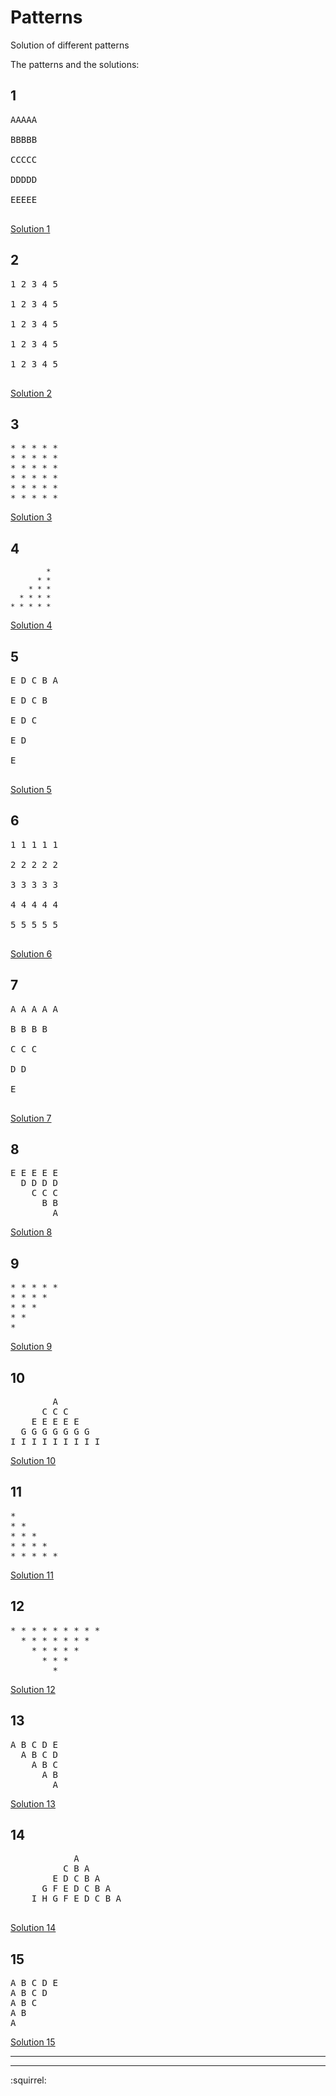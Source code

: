 # Patterns
Solution of different patterns

The patterns and the solutions:

## 1

<pre>
AAAAA <br>
BBBBB <br>
CCCCC <br>
DDDDD <br>
EEEEE <br>
</pre>

[Solution 1](https://github.com/ipshitag/Patterns/blob/master/alphabeticalRectangle.java)

## 2

<pre>
1 2 3 4 5 <br>
1 2 3 4 5 <br>
1 2 3 4 5 <br>
1 2 3 4 5 <br> 
1 2 3 4 5 <br>
</pre>

[Solution 2](https://github.com/ipshitag/Patterns/blob/master/ascendingNumberRectangle.java)

## 3

<pre>
* * * * *
* * * * * 
* * * * * 
* * * * * 
* * * * * 
* * * * * 
</pre>

[Solution 3](https://github.com/ipshitag/Patterns/blob/master/asteriskRectangle.java)

## 4

            * 
          * * 
        * * * 
      * * * * 
    * * * * * 
 
[Solution 4](https://github.com/ipshitag/Patterns/blob/master/asteriskReverse.java)

## 5

<pre>
E D C B A <br>
E D C B <br>
E D C <br>
E D  <br>
E <br>
</pre>

[Solution 5](https://github.com/ipshitag/Patterns/blob/master/inverseAlphabetRectangle.java)

## 6

<pre>
1 1 1 1 1 <br>
2 2 2 2 2 <br>
3 3 3 3 3 <br>
4 4 4 4 4 <br>
5 5 5 5 5 <br>
</pre>

[Solution 6](https://github.com/ipshitag/Patterns/blob/master/numberRectangle.java)

## 7

<pre>
A A A A A <br>
B B B B <br>
C C C <br>
D D <br>
E<br>
</pre>

[Solution 7](https://github.com/ipshitag/Patterns/blob/master/alphabeticalRightAngleReverse.java)

## 8

<pre>
E E E E E 
  D D D D 
    C C C 
      B B 
        A 
</pre>        
        
[Solution 8](https://github.com/ipshitag/Patterns/blob/master/reverseAlphabet.java)  

## 9

<pre>
* * * * * 
* * * * 
* * * 
* * 
*  
</pre>

[Solution 9](https://github.com/ipshitag/Patterns/blob/master/asteriskRightAngleReverse.java)

## 10

<pre>
        A 
      C C C 
    E E E E E 
  G G G G G G G 
I I I I I I I I I
</pre>

[Solution 10](https://github.com/ipshitag/Patterns/blob/master/pattern10.java)

## 11

<pre>
* 
* * 
* * * 
* * * * 
* * * * * 
</pre>

[Solution 11](https://github.com/ipshitag/Patterns/blob/master/asteriskRightAngle.java)

## 12

<pre>
* * * * * * * * * 
  * * * * * * * 
    * * * * * 
      * * * 
        * 
</pre>

[Solution 12](https://github.com/ipshitag/Patterns/blob/master/asteriskHalfDiamond.java)

## 13

<pre>
A B C D E 
  A B C D 
    A B C 
      A B 
        A
</pre>

[Solution 13](https://github.com/ipshitag/Patterns/blob/master/alphabetReverse.java)

## 14

<pre>
            A 
          C B A 
        E D C B A 
      G F E D C B A 
    I H G F E D C B A 
 </pre>   
 
 [Solution 14](https://github.com/ipshitag/Patterns/blob/master/alphabeticalHalfDiamond.java)
 
## 15

<pre>
A B C D E 
A B C D 
A B C 
A B 
A  
</pre>

[Solution 15](https://github.com/ipshitag/Patterns/blob/master/alphabetical.java)

<hr>
<hr>
:squirrel:



